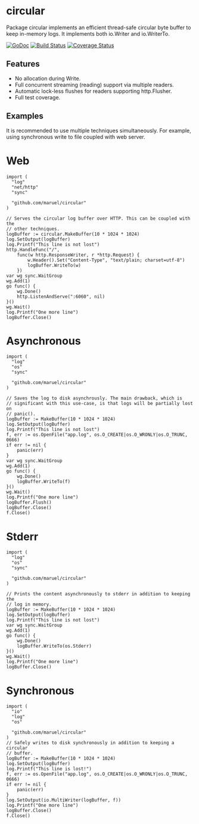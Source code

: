 circular
========

Package circular implements an efficient thread-safe circular byte buffer to
keep in-memory logs. It implements both io.Writer and io.WriterTo.

[![GoDoc](https://godoc.org/github.com/maruel/circular?status.svg)](https://godoc.org/github.com/maruel/circular)
[![Build Status](https://travis-ci.org/maruel/circular.svg?branch=master)](https://travis-ci.org/maruel/circular)
[![Coverage Status](https://img.shields.io/coveralls/maruel/circular.svg)](https://coveralls.io/r/maruel/circular?branch=master)


Features
--------

  - No allocation during Write.
  - Full concurrent streaming (reading) support via multiple readers.
  - Automatic lock-less flushes for readers supporting http.Flusher.
  - Full test coverage.


Examples
--------

It is recommended to use multiple techniques simultaneously. For example, using
synchronous write to file coupled with web server.


Web
===

    import (
      "log"
      "net/http"
      "sync"

      "github.com/maruel/circular"
    )

    // Serves the circular log buffer over HTTP. This can be coupled with the
    // other techniques.
    logBuffer := circular.MakeBuffer(10 * 1024 * 1024)
    log.SetOutput(logBuffer)
    log.Printf("This line is not lost")
    http.HandleFunc("/",
        func(w http.ResponseWriter, r *http.Request) {
            w.Header().Set("Content-Type", "text/plain; charset=utf-8")
            logBuffer.WriteTo(w)
        })
    var wg sync.WaitGroup
    wg.Add(1)
    go func() {
        wg.Done()
        http.ListenAndServe(":6060", nil)
    }()
    wg.Wait()
    log.Printf("One more line")
    logBuffer.Close()


Asynchronous
============

    import (
      "log"
      "os"
      "sync"

      "github.com/maruel/circular"
    )

    // Saves the log to disk asynchrously. The main drawback, which is
    // significant with this use-case, is that logs will be partially lost on
    // panic().
    logBuffer := MakeBuffer(10 * 1024 * 1024)
    log.SetOutput(logBuffer)
    log.Printf("This line is not lost")
    f, err := os.OpenFile("app.log", os.O_CREATE|os.O_WRONLY|os.O_TRUNC, 0666)
    if err != nil {
        panic(err)
    }
    var wg sync.WaitGroup
    wg.Add(1)
    go func() {
        wg.Done()
        logBuffer.WriteTo(f)
    }()
    wg.Wait()
    log.Printf("One more line")
    logBuffer.Flush()
    logBuffer.Close()
    f.Close()


Stderr
======

    import (
      "log"
      "os"
      "sync"

      "github.com/maruel/circular"
    )

    // Prints the content asynchronously to stderr in addition to keeping the
    // log in memory.
    logBuffer := MakeBuffer(10 * 1024 * 1024)
    log.SetOutput(logBuffer)
    log.Printf("This line is not lost")
    var wg sync.WaitGroup
    wg.Add(1)
    go func() {
        wg.Done()
        logBuffer.WriteTo(os.Stderr)
    }()
    wg.Wait()
    log.Printf("One more line")
    logBuffer.Close()


Synchronous
===========

    import (
      "io"
      "log"
      "os"

      "github.com/maruel/circular"
    )
    // Safely writes to disk synchronously in addition to keeping a circular
    // buffer.
    logBuffer := MakeBuffer(10 * 1024 * 1024)
    log.SetOutput(logBuffer)
    log.Printf("This line is lost!")
    f, err := os.OpenFile("app.log", os.O_CREATE|os.O_WRONLY|os.O_TRUNC, 0666)
    if err != nil {
        panic(err)
    }
    log.SetOutput(io.MultiWriter(logBuffer, f))
    log.Printf("One more line")
    logBuffer.Close()
    f.Close()

